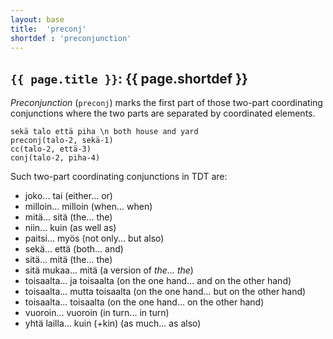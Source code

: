 ```yaml
---
layout: base
title:  'preconj'
shortdef : 'preconjunction'
---
```


## `{{ page.title }}`: {{ page.shortdef }}

*Preconjunction* (`preconj`) marks the first part of those two-part
coordinating conjunctions where the two parts are separated by
coordinated elements.

<!-- fname:preconj.pdf -->
~~~ sdparse
sekä talo että piha \n both house and yard
preconj(talo-2, sekä-1)
cc(talo-2, että-3)
conj(talo-2, piha-4)
~~~

Such two-part coordinating conjunctions in TDT are:

+ joko... tai (either... or)
+ milloin... milloin (when... when)
+ mitä... sitä (the... the)
+ niin... kuin (as well as)
+ paitsi... myös (not only... but also)
+ sekä... että (both... and)
+ sitä... mitä (the... the)
+ sitä mukaa... mitä (a version of *the... the*)
+ toisaalta... ja toisaalta (on the one hand... and on the other hand)
+ toisaalta... mutta toisaalta (on the one hand... but on the other hand)
+ toisaalta... toisaalta (on the one hand... on the other hand)
+ vuoroin... vuoroin (in turn... in turn)
+ yhtä lailla... kuin (+kin) (as much... as also)
